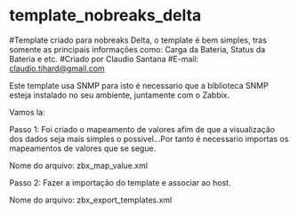 # template_nobreaks_delta
#Template criado para nobreaks Delta, o template é bem simples, tras somente as principais informações como: Carga da Bateria, Status da Bateria e etc.
#Criado por Claudio Santana
#E-mail: claudio.tihard@gmail.com


Este template usa SNMP para isto é necessario que a biblioteca SNMP esteja instalado no seu ambiente, juntamente com o Zabbix.

Vamos la:

Passo 1: Foi criado o mapeamento de valores afim de que a visualização dos dados seja mais simples o possivel...Por tanto é necessario importas os mapeamentos de valores que se segue.

Nome do arquivo: zbx_map_value.xml

Passo 2: Fazer a importação do template e associar ao host.

Nome do arquivo: zbx_export_templates.xml
